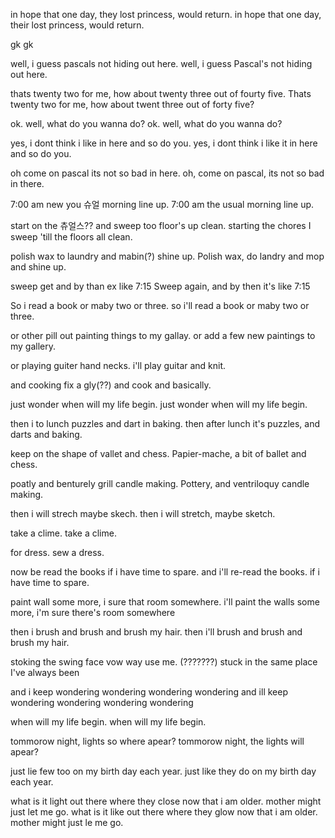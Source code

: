 ﻿in hope that one day, they lost princess, would return.
in hope that one day, their lost princess, would return.

gk
gk

well, i guess pascals not hiding out here.
well, i guess Pascal's not hiding out here.

thats twenty two for me, how about twenty three out of fourty five.
Thats twenty two for me, how about twent three out of forty five?

ok. well, what do you wanna do?
ok. well, what do you wanna do?

yes, i dont think i like in here and so do you.
yes, i dont think i like it in here and so do you.

oh come on pascal its not so bad in here. 
oh, come on pascal, its not so bad in there. 

7:00 am new you 슈얼 morning line up.
7:00 am the usual morning line up.

start on the 츄얼스?? and sweep too floor's up clean.
starting the chores I sweep 'till the floors all clean.

polish wax to laundry and mabin(?) shine up.
Polish wax, do landry and mop and shine up.

sweep get and by than ex like 7:15
Sweep again, and by then it's like 7:15

So i read a book or maby two or three.
so i'll read a book or maby two or three.

or other pill out painting things to my gallay.
or add a few new paintings to my gallery.

or playing guiter hand necks.
i'll play guitar and knit.

and cooking fix a gly(??)
and cook and basically.

just wonder when will my life begin.
just wonder when will my life begin.

then i to lunch puzzles and dart in baking.
then after lunch it's puzzles, and darts and baking.

keep on the shape of vallet and chess.
Papier-mache, a bit of ballet and chess.

poatly and benturely grill candle making.
Pottery, and ventriloquy candle making.

then i will strech maybe skech.
then i will stretch, maybe sketch.

take a clime.
take a clime.

for dress.
sew a dress.

now be read the books if i have time to spare.
and i'll re-read the books. if i have time to spare.

paint wall some more, i sure that room somewhere.
i'll paint the walls some more, i'm sure there's room somewhere

then i brush and brush and brush my hair.
then i'll brush and brush and brush my hair.

stoking the swing face vow way use me. (???????)
stuck in the same place I've always been

and i keep wondering wondering wondering wondering
and ill keep wondering wondering wondering wondering

when will my life begin.
when will my life begin.

tommorow night, lights so where apear?
tommorow night, the lights will apear?

just lie few too on my birth day each year.
just like they do on my birth day each year.

what is it light out there where they close now that i am older. mother might just let me go.
what is it like out there where they glow now that i am older. mother might just le me go.